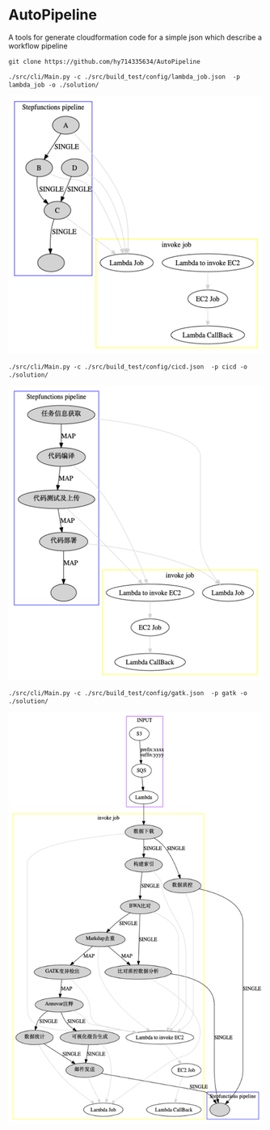 # AutoPipeline
A tools for generate cloudformation code for a simple  json which describe a workflow pipeline 

```shell
git clone https://github.com/hy714335634/AutoPipeline
```

```shell
./src/cli/Main.py -c ./src/build_test/config/lambda_job.json  -p lambda_job -o ./solution/
```
![](https://github.com/hy714335634/AutoPipeline/raw/master/solution/lambda_job/DAG/lambda_job.png)


```shell
./src/cli/Main.py -c ./src/build_test/config/cicd.json  -p cicd -o ./solution/
```
![](https://github.com/hy714335634/AutoPipeline/raw/master/solution/cicd/DAG/cicd.png)


```shell
./src/cli/Main.py -c ./src/build_test/config/gatk.json  -p gatk -o ./solution/
```
![](https://github.com/hy714335634/AutoPipeline/raw/master/solution/gatk/DAG/gatk.png)